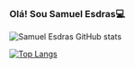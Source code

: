 ### Olá! Sou Samuel Esdras💻

![Samuel Esdras GitHub stats](https://github-readme-stats.vercel.app/api?username=Esams5&show_icons=true&theme=tokyonight)

[![Top Langs](https://github-readme-stats.vercel.app/api/top-langs/?username=Esams5&layout=compact&langs_count=16&theme=tokyonight)](https://github.com/Esams5/github-readme-stats)

